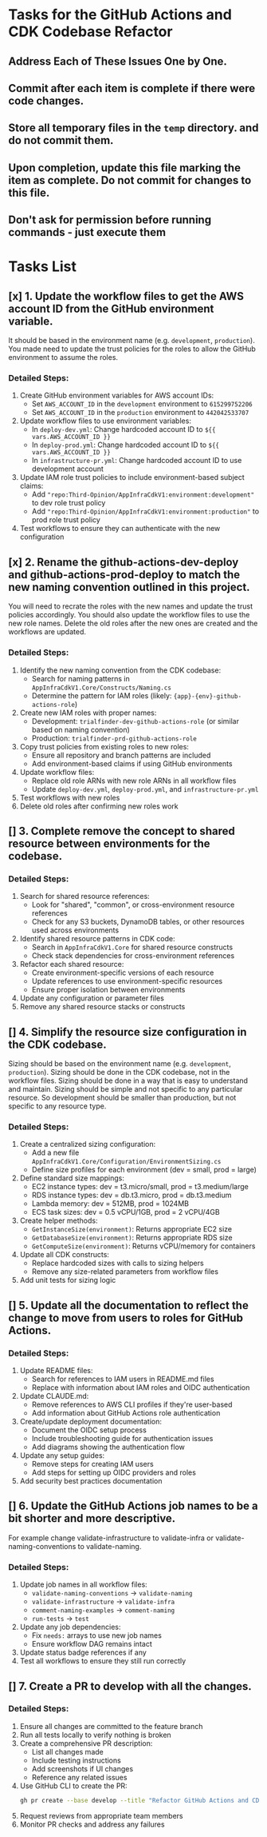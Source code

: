 # Tasks for the GitHub Actions and CDK Codebase Refactor
## Address Each of These Issues One by One.
## Commit after each item is complete if there were code changes.
## Store all temporary files in the `temp` directory. and do not commit them.
## Upon completion, update this file marking the item as complete. Do not commit for changes to this file.
## Don't ask for permission before running commands - just execute them

# Tasks List

## [x] 1. Update the workflow files to get the AWS account ID from the GitHub environment variable.
It should be based in the environment name (e.g. `development`, `production`).
You made need to update the trust policies for the roles to allow the GitHub environment to assume the roles.

### Detailed Steps:
1. Create GitHub environment variables for AWS account IDs:
   - Set `AWS_ACCOUNT_ID` in the `development` environment to `615299752206`
   - Set `AWS_ACCOUNT_ID` in the `production` environment to `442042533707`
2. Update workflow files to use environment variables:
   - In `deploy-dev.yml`: Change hardcoded account ID to `${{ vars.AWS_ACCOUNT_ID }}`
   - In `deploy-prod.yml`: Change hardcoded account ID to `${{ vars.AWS_ACCOUNT_ID }}`
   - In `infrastructure-pr.yml`: Change hardcoded account ID to use development account
3. Update IAM role trust policies to include environment-based subject claims:
   - Add `"repo:Third-Opinion/AppInfraCdkV1:environment:development"` to dev role trust policy
   - Add `"repo:Third-Opinion/AppInfraCdkV1:environment:production"` to prod role trust policy
4. Test workflows to ensure they can authenticate with the new configuration

## [x] 2. Rename the github-actions-dev-deploy and github-actions-prod-deploy to match the new naming convention outlined in this project.
You will need to recrate the roles with the new names and update the trust policies accordingly.
You should also update the workflow files to use the new role names.
Delete the old roles after the new ones are created and the workflows are updated.

### Detailed Steps:
1. Identify the new naming convention from the CDK codebase:
   - Search for naming patterns in `AppInfraCdkV1.Core/Constructs/Naming.cs`
   - Determine the pattern for IAM roles (likely: `{app}-{env}-github-actions-role`)
2. Create new IAM roles with proper names:
   - Development: `trialfinder-dev-github-actions-role` (or similar based on naming convention)
   - Production: `trialfinder-prd-github-actions-role`
3. Copy trust policies from existing roles to new roles:
   - Ensure all repository and branch patterns are included
   - Add environment-based claims if using GitHub environments
4. Update workflow files:
   - Replace old role ARNs with new role ARNs in all workflow files
   - Update `deploy-dev.yml`, `deploy-prod.yml`, and `infrastructure-pr.yml`
5. Test workflows with new roles
6. Delete old roles after confirming new roles work

## [] 3. Complete remove the concept to shared resource between environments for the codebase.

### Detailed Steps:
1. Search for shared resource references:
   - Look for "shared", "common", or cross-environment resource references
   - Check for any S3 buckets, DynamoDB tables, or other resources used across environments
2. Identify shared resource patterns in CDK code:
   - Search in `AppInfraCdkV1.Core` for shared resource constructs
   - Check stack dependencies for cross-environment references
3. Refactor each shared resource:
   - Create environment-specific versions of each resource
   - Update references to use environment-specific resources
   - Ensure proper isolation between environments
4. Update any configuration or parameter files
5. Remove any shared resource stacks or constructs

## [] 4. Simplify the resource size configuration in the CDK codebase. 
Sizing should be based on the environment name (e.g. `development`, `production`).
Sizing should be done in the CDK codebase, not in the workflow files.
Sizing should be done in a way that is easy to understand and maintain.
Sizing should be simple and not specific to any particular resource. So development should be smaller than production, but not specific to any resource type.

### Detailed Steps:
1. Create a centralized sizing configuration:
   - Add a new file `AppInfraCdkV1.Core/Configuration/EnvironmentSizing.cs`
   - Define size profiles for each environment (dev = small, prod = large)
2. Define standard size mappings:
   - EC2 instance types: dev = t3.micro/small, prod = t3.medium/large
   - RDS instance types: dev = db.t3.micro, prod = db.t3.medium
   - Lambda memory: dev = 512MB, prod = 1024MB
   - ECS task sizes: dev = 0.5 vCPU/1GB, prod = 2 vCPU/4GB
3. Create helper methods:
   - `GetInstanceSize(environment)`: Returns appropriate EC2 size
   - `GetDatabaseSize(environment)`: Returns appropriate RDS size
   - `GetComputeSize(environment)`: Returns vCPU/memory for containers
4. Update all CDK constructs:
   - Replace hardcoded sizes with calls to sizing helpers
   - Remove any size-related parameters from workflow files
5. Add unit tests for sizing logic

## [] 5. Update all the documentation to reflect the change to move from users to roles for GitHub Actions.

### Detailed Steps:
1. Update README files:
   - Search for references to IAM users in README.md files
   - Replace with information about IAM roles and OIDC authentication
2. Update CLAUDE.md:
   - Remove references to AWS CLI profiles if they're user-based
   - Add information about GitHub Actions role authentication
3. Create/update deployment documentation:
   - Document the OIDC setup process
   - Include troubleshooting guide for authentication issues
   - Add diagrams showing the authentication flow
4. Update any setup guides:
   - Remove steps for creating IAM users
   - Add steps for setting up OIDC providers and roles
5. Add security best practices documentation

## [] 6. Update the GitHub Actions job names to be a bit shorter and more descriptive.
For example change validate-infrastructure to validate-infra or validate-naming-conventions to validate-naming.

### Detailed Steps:
1. Update job names in all workflow files:
   - `validate-naming-conventions` → `validate-naming`
   - `validate-infrastructure` → `validate-infra`
   - `comment-naming-examples` → `comment-naming`
   - `run-tests` → `test`
2. Update any job dependencies:
   - Fix `needs:` arrays to use new job names
   - Ensure workflow DAG remains intact
3. Update status badge references if any
4. Test all workflows to ensure they still run correctly

## [] 7. Create a PR to develop with all the changes.

### Detailed Steps:
1. Ensure all changes are committed to the feature branch
2. Run all tests locally to verify nothing is broken
3. Create a comprehensive PR description:
   - List all changes made
   - Include testing instructions
   - Add screenshots if UI changes
   - Reference any related issues
4. Use GitHub CLI to create the PR:
   ```bash
   gh pr create --base develop --title "Refactor GitHub Actions and CDK infrastructure" --body "..."
   ```
5. Request reviews from appropriate team members
6. Monitor PR checks and address any failures